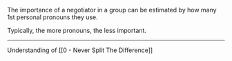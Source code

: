 The importance of a negotiator in a group can be estimated by how many 1st personal pronouns they use.

Typically, the more pronouns, the less important.

---

Understanding of [[0 - Never Split The Difference]]
